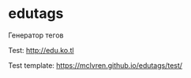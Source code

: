 # edutags
Генератор тегов

Test: http://edu.ko.tl

Test template: https://mclvren.github.io/edutags/test/
